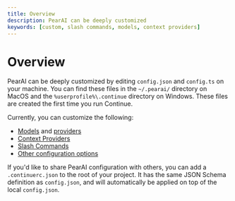 ```yaml
---
title: Overview
description: PearAI can be deeply customized
keywords: [custom, slash commands, models, context providers]
---
```


# Overview

PearAI can be deeply customized by editing `config.json` and `config.ts` on your machine. You can find these files in the `~/.pearai/` directory on MacOS and the `%userprofile%\.continue` directory on Windows. These files are created the first time you run Continue.

Currently, you can customize the following:

- [Models](../setup/select-model.md) and [providers](../setup/select-provider.md)
- [Context Providers](./context-providers.md)
- [Slash Commands](./slash-commands.md)
- [Other configuration options](../reference/config.mdx)

If you'd like to share PearAI configuration with others, you can add a `.continuerc.json` to the root of your project. It has the same JSON Schema definition as `config.json`, and will automatically be applied on top of the local `config.json`.
